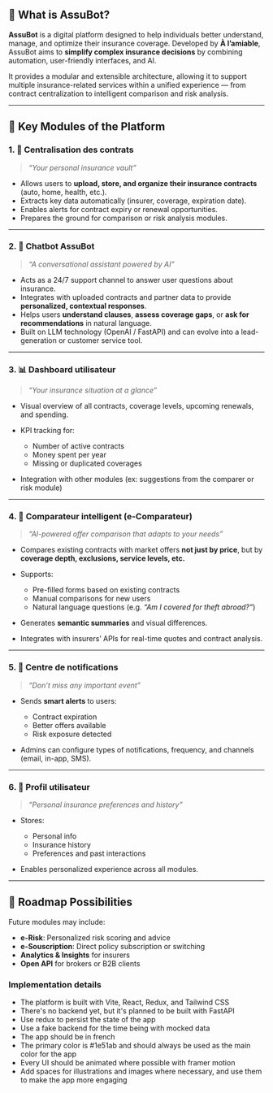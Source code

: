 ## 🧠 What is **AssuBot**?

**AssuBot** is a digital platform designed to help individuals better understand, manage, and optimize their insurance coverage. Developed by **À l’amiable**, AssuBot aims to **simplify complex insurance decisions** by combining automation, user-friendly interfaces, and AI.

It provides a modular and extensible architecture, allowing it to support multiple insurance-related services within a unified experience — from contract centralization to intelligent comparison and risk analysis.

---

## 🧩 Key Modules of the Platform

### 1. 📁 **Centralisation des contrats**

> _“Your personal insurance vault”_

- Allows users to **upload, store, and organize their insurance contracts** (auto, home, health, etc.).
- Extracts key data automatically (insurer, coverage, expiration date).
- Enables alerts for contract expiry or renewal opportunities.
- Prepares the ground for comparison or risk analysis modules.

---

### 2. 💬 **Chatbot AssuBot**

> _“A conversational assistant powered by AI”_

- Acts as a 24/7 support channel to answer user questions about insurance.
- Integrates with uploaded contracts and partner data to provide **personalized, contextual responses**.
- Helps users **understand clauses**, **assess coverage gaps**, or **ask for recommendations** in natural language.
- Built on LLM technology (OpenAI / FastAPI) and can evolve into a lead-generation or customer service tool.

---

### 3. 📊 **Dashboard utilisateur**

> _“Your insurance situation at a glance”_

- Visual overview of all contracts, coverage levels, upcoming renewals, and spending.
- KPI tracking for:

  - Number of active contracts
  - Money spent per year
  - Missing or duplicated coverages

- Integration with other modules (ex: suggestions from the comparer or risk module)

---

### 4. 🧠 **Comparateur intelligent (e-Comparateur)**

> _“AI-powered offer comparison that adapts to your needs”_

- Compares existing contracts with market offers **not just by price**, but by **coverage depth, exclusions, service levels, etc.**
- Supports:

  - Pre-filled forms based on existing contracts
  - Manual comparisons for new users
  - Natural language questions (e.g. _“Am I covered for theft abroad?”_)

- Generates **semantic summaries** and visual differences.
- Integrates with insurers’ APIs for real-time quotes and contract analysis.

---

### 5. 📣 **Centre de notifications**

> _“Don’t miss any important event”_

- Sends **smart alerts** to users:

  - Contract expiration
  - Better offers available
  - Risk exposure detected

- Admins can configure types of notifications, frequency, and channels (email, in-app, SMS).

---

### 6. 👤 **Profil utilisateur**

> _“Personal insurance preferences and history”_

- Stores:

  - Personal info
  - Insurance history
  - Preferences and past interactions

- Enables personalized experience across all modules.

---

## 🚀 Roadmap Possibilities

Future modules may include:

- **e-Risk**: Personalized risk scoring and advice
- **e-Souscription**: Direct policy subscription or switching
- **Analytics & Insights** for insurers
- **Open API** for brokers or B2B clients

### Implementation details

- The platform is built with Vite, React, Redux, and Tailwind CSS
- There's no backend yet, but it's planned to be built with FastAPI
- Use redux to persist the state of the app
- Use a fake backend for the time being with mocked data
- The app should be in french
- The primary color is #1e51ab and should always be used as the main color for the app
- Every UI should be animated where possible with framer motion
- Add spaces for illustrations and images where necessary, and use them to make the app more engaging